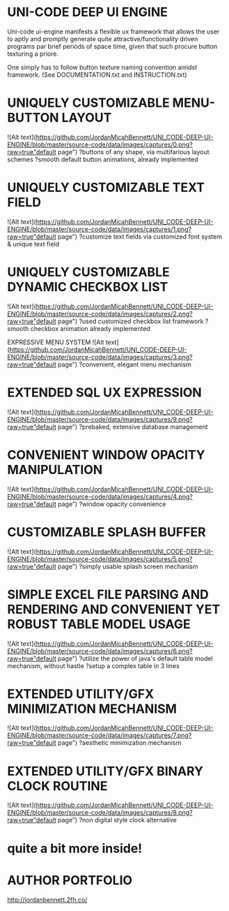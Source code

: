 UNI-CODE DEEP UI ENGINE
===================================
Uni-code ui-engine manifests a flexible ux framework that allows the user
to aptly and promptly generate quite attractive/functionality driven programs par brief periods of space time, given that such procure
button texturing a priore.

One simply has to follow button texture naming convention amidst framework. (See DOCUMENTATION.txt and INSTRUCTION.txt)


UNIQUELY CUSTOMIZABLE MENU-BUTTON LAYOUT
===================================
![Alt text](https://github.com/JordanMicahBennett/UNI_CODE-DEEP-UI-ENGINE/blob/master/source-code/data/images/captures/0.png?raw=true"default page")
?buttons of any shape, via multifarious layout schemes
?smooth default button animations, already implemented


UNIQUELY CUSTOMIZABLE TEXT FIELD
===================================
![Alt text](https://github.com/JordanMicahBennett/UNI_CODE-DEEP-UI-ENGINE/blob/master/source-code/data/images/captures/1.png?raw=true"default page")
?customize text fields via customized font system & unique text field



UNIQUELY CUSTOMIZABLE DYNAMIC CHECKBOX LIST
===================================
![Alt text](https://github.com/JordanMicahBennett/UNI_CODE-DEEP-UI-ENGINE/blob/master/source-code/data/images/captures/2.png?raw=true"default page")
?used customized checkbox list framework
?smooth checkbox animation already implemented


EXPRESSIVE MENU SYSTEM
![Alt text](https://github.com/JordanMicahBennett/UNI_CODE-DEEP-UI-ENGINE/blob/master/source-code/data/images/captures/3.png?raw=true"default page")
?convenient, elegant menu mechanism


EXTENDED SQL UX EXPRESSION
===================================
![Alt text](https://github.com/JordanMicahBennett/UNI_CODE-DEEP-UI-ENGINE/blob/master/source-code/data/images/captures/9.png?raw=true"default page")
?prebaked, extensive database management 


CONVENIENT WINDOW OPACITY MANIPULATION
===================================
![Alt text](https://github.com/JordanMicahBennett/UNI_CODE-DEEP-UI-ENGINE/blob/master/source-code/data/images/captures/4.png?raw=true"default page")
?window opacity convenience


CUSTOMIZABLE SPLASH BUFFER
===================================
![Alt text](https://github.com/JordanMicahBennett/UNI_CODE-DEEP-UI-ENGINE/blob/master/source-code/data/images/captures/5.png?raw=true"default page")
?simply usable splash screen mechanism


SIMPLE EXCEL FILE PARSING AND RENDERING AND CONVENIENT YET ROBUST TABLE MODEL USAGE
===================================
![Alt text](https://github.com/JordanMicahBennett/UNI_CODE-DEEP-UI-ENGINE/blob/master/source-code/data/images/captures/6.png?raw=true"default page")
?utilize the power of java's default table model mechanism, without hastle
?setup a complex table in 3 lines


EXTENDED UTILITY/GFX MINIMIZATION MECHANISM
===================================
![Alt text](https://github.com/JordanMicahBennett/UNI_CODE-DEEP-UI-ENGINE/blob/master/source-code/data/images/captures/7.png?raw=true"default page")
?aesthetic minimization mechanism 


EXTENDED UTILITY/GFX BINARY CLOCK ROUTINE
===================================
![Alt text](https://github.com/JordanMicahBennett/UNI_CODE-DEEP-UI-ENGINE/blob/master/source-code/data/images/captures/8.png?raw=true"default page")
?non digital style clock alternative


quite a bit more inside!
===================================




AUTHOR PORTFOLIO
============================================
http://jordanbennett.2fh.co/ 
